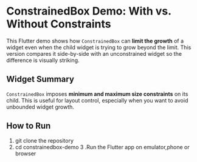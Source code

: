 # ConstrainedBox Demo: With vs. Without Constraints

This Flutter demo shows how `ConstrainedBox` can **limit the growth** of a widget even when the child widget is trying to grow beyond the limit. This version compares it side-by-side with an unconstrained widget so the difference is visually striking.

## Widget Summary

`ConstrainedBox` imposes **minimum and maximum size constraints** on its child. This is useful for layout control, especially when you want to avoid unbounded widget growth.

## How to Run

1. git clone the repository
2. cd constrainedbox-demo
3 .Run the Flutter app on emulator,phone or browser
